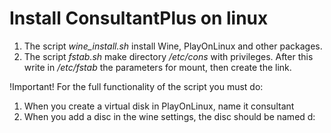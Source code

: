 # Install ConsultantPlus on linux
1. The script _wine_install.sh_ install Wine, PlayOnLinux and other packages.
2. The script _fstab.sh_ make directory _/etc/cons_ with privileges. After this write in _/etc/fstab_ the parameters for mount, then create the link.

!Important!
For the full functionality of the script you must do:
1. When you create a virtual disk in PlayOnLinux, name it consultant
2. When you add a disc in the wine settings, the disc should be named d:
